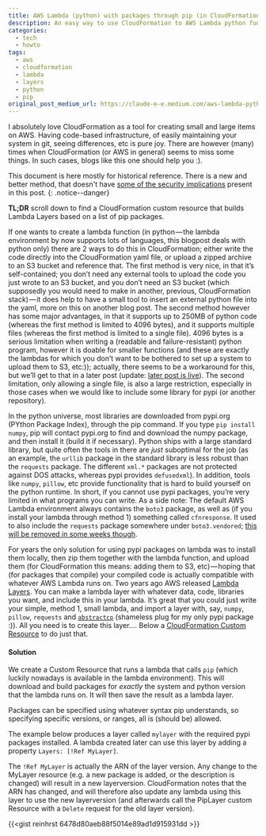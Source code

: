 ```yaml
---
title: AWS Lambda (python) with packages through pip (in CloudFormation)
description: An easy way to use CloudFormation to AWS Lambda python functions with packages through pip.
categories:
  - tech
  - howto
tags:
  - aws
  - cloudformation
  - lambda
  - layers
  - python
  - pip
original_post_medium_url: https://claude-e-e.medium.com/aws-lambda-python-with-packages-through-pip-in-cloudformation-e8d92bba17b9
---
```

I absolutely love CloudFormation as a tool for creating small and large items on AWS. Having code-based infrastructure, of easily maintaining your system in git, seeing differences, etc is pure joy. There are however (many) times when CloudFormation (or AWS in general) seems to miss some things. In such cases, blogs like this one should help you :).

This document is here mostly for historical reference.
There is a new and better method, that doesn't have [some of the security implications](./2021-02-15-aws-custom-resources-security--trap----or-why-it-s-bad-to-give-lambda-execute-rights-to-non-admin.md) present in this post.
{: .notice--danger}

**TL;DR** scroll down to find a CloudFormation custom resource that builds Lambda Layers based on a list of pip packages.

If one wants to create a lambda function (in python — the lambda environment by now supports lots of languages, this blogpost deals with python only) there are 2 ways to do this in CloudFormation; either write the code directly into the CloudFormation yaml file, or upload a zipped archive to an S3 bucket and reference that. The first method is very nice, in that it’s self-contained; you don’t need any external tools to upload the code you just wrote to an S3 bucket, and you don’t need an S3 bucket (which supposedly you would need to make in another, previous, CloudFormation stack) — it does help to have a small tool to insert an external python file into the yaml, more on this on another blog post. The second method however has some major advantages, in that it supports up to 250MB of python code (whereas the first method is limited to 4096 bytes), and it supports multiple files (whereas the first method is limited to a single file). 4096 bytes is a serious limitation when writing a (readable and failure-resistant) python program, however it is doable for smaller functions (and these are exactly the lambdas for which you don’t want to be bothered to set up a system to upload them to S3, etc:)); actually, there seems to be a workaround for this, but we’ll get to that in a later post (update: [later post is live](./2021-02-15-better-lambdas-with-pip-packages-in-cloudformation.md)). The second limitation, only allowing a single file, is also a large restriction, especially in those cases when we would like to include some library for pypi (or another repository).

In the python universe, most libraries are downloaded from pypi.org (PYthon Package Index), through the pip command. If you type `pip install numpy`, pip will contact pypi.org to find and download the numpy package, and then install it (build it if necessary). Python ships with a large standard library, but quite often the tools in there are _just_ suboptimal for the job (as an example, the `urllib` package in the standard library is less robust than the `requests` package. The different `xml.*` packages are not protected against DOS attacks, whereas pypi provides `defusedxml`). In addition, tools like `numpy`, `pillow`, etc provide functionality that is hard to build yourself on the python runtime. In short, if you cannot use pypi packages, you’re very limited in what programs you can write. As a side note: The default AWS Lambda environment always contains the `boto3` package, as well as (if you install your lambda through method 1) something called `cfnresponse`. It used to also include the `requests` package somewhere under `boto3.vendored`; [this will be removed in some weeks though](https://aws.amazon.com/blogs/compute/upcoming-changes-to-the-python-sdk-in-aws-lambda/).

For years the only solution for using pypi packages on lambda was to install them locally, then zip them together with the lambda function, and upload them (for CloudFormation this means: adding them to S3, etc) — hoping that (for packages that compile) your compiled code is actually compatible with whatever AWS Lambda runs on. Two years ago AWS released [Lambda Layers](https://docs.aws.amazon.com/lambda/latest/dg/configuration-layers.html). You can make a lambda layer with whatever data, code, libraries you want, and include this in your lambda. It’s great that you could just write your simple, method 1, small lambda, and import a layer with, say, `numpy`, `pillow`, `requests` and [`abstractcp`](https://pypi.org/project/abstractcp/) (shameless plug for my only pypi package :)). All you need is to create this layer…. Below a [CloudFormation Custom Resource](https://docs.aws.amazon.com/AWSCloudFormation/latest/UserGuide/template-custom-resources.html) to do just that.

#### Solution

We create a Custom Resource that runs a lambda that calls `pip` (which luckily nowadays is available in the lambda environment). This will download and build packages for _exactly_ the system and python version that the lambda runs on. It will then save the result as a lambda layer.

Packages can be specified using whatever syntax pip understands, so specifying specific versions, or ranges, all is (should be) allowed.

The example below produces a layer called `mylayer` with the required pypi packages installed. A lambda created later can use this layer by adding a property `Layers: [!Ref MyLayer]`.

The `!Ref MyLayer` is actually the ARN of the layer version. Any change to the MyLayer resource (e.g. a new package is added, or the description is changed) will result in a new layerversion. CloudFormation notes that the ARN has changed, and will therefore also update any lambda using this layer to use the new layerversion (and afterwards call the PipLayer custom Resource with a `Delete` request for the old layer version).

{{<gist reinhrst 6478d80aeb88f5014e89ad1d915931dd >}}
